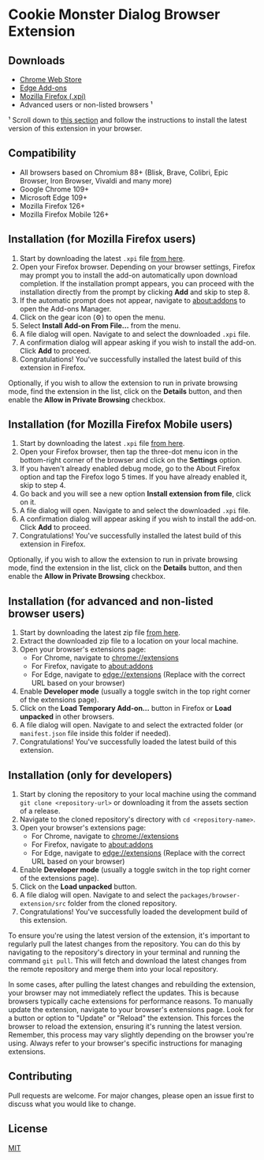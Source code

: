 # Cookie Monster Dialog Browser Extension

## Downloads

- [Chrome Web Store](https://chrome.google.com/webstore/detail/djcbfpkdhdkaflcigibkbpboflaplabg)
- [Edge Add-ons](https://microsoftedge.microsoft.com/addons/detail/hbogodfciblakeneadpcolhmfckmjcii)
- [Mozilla Firefox (.xpi)](https://www.cookie-dialog-monster.com/releases/latest.xpi)
- Advanced users or non-listed browsers ¹

¹ Scroll down to [this section](#installation-for-advanced-users-and-non-listed-browser-users) and follow the instructions to install the latest version of this extension in your browser.

## Compatibility

- All browsers based on Chromium 88+ (Blisk, Brave, Colibri, Epic Browser, Iron Browser, Vivaldi and many more)
- Google Chrome 109+
- Microsoft Edge 109+
- Mozilla Firefox 126+
- Mozilla Firefox Mobile 126+

## Installation (for Mozilla Firefox users)

1. Start by downloading the latest `.xpi` file [from here](https://www.cookie-dialog-monster.com/releases/latest.xpi).
2. Open your Firefox browser. Depending on your browser settings, Firefox may prompt you to install the add-on automatically upon download completion. If the installation prompt appears, you can proceed with the installation directly from the prompt by clicking **Add** and skip to step 8.
3. If the automatic prompt does not appear, navigate to [about:addons](about:addons) to open the Add-ons Manager.
4. Click on the gear icon (⚙️) to open the menu.
5. Select **Install Add-on From File...** from the menu.
6. A file dialog will open. Navigate to and select the downloaded `.xpi` file.
7. A confirmation dialog will appear asking if you wish to install the add-on. Click **Add** to proceed.
8. Congratulations! You've successfully installed the latest build of this extension in Firefox.

Optionally, if you wish to allow the extension to run in private browsing mode, find the extension in the list, click on the **Details** button, and then enable the **Allow in Private Browsing** checkbox.

## Installation (for Mozilla Firefox Mobile users)

1. Start by downloading the latest `.xpi` file [from here](https://www.cookie-dialog-monster.com/releases/latest-mozilla-mobile.xpi).
2. Open your Firefox browser, then tap the three-dot menu icon in the bottom-right corner of the browser and click on the **Settings** option.
3. If you haven't already enabled debug mode, go to the About Firefox option and tap the Firefox logo 5 times. If you have already enabled it, skip to step 4.
4. Go back and you will see a new option **Install extension from file**, click on it.
5. A file dialog will open. Navigate to and select the downloaded `.xpi` file.
6. A confirmation dialog will appear asking if you wish to install the add-on. Click **Add** to proceed.
7. Congratulations! You've successfully installed the latest build of this extension in Firefox.

Optionally, if you wish to allow the extension to run in private browsing mode, find the extension in the list, click on the **Details** button, and then enable the **Allow in Private Browsing** checkbox.

## Installation (for advanced and non-listed browser users)

1. Start by downloading the latest zip file [from here](https://www.cookie-dialog-monster.com/releases/latest.zip).
2. Extract the downloaded zip file to a location on your local machine.
3. Open your browser's extensions page:
   - For Chrome, navigate to [chrome://extensions](chrome://extensions)
   - For Firefox, navigate to [about:addons](about:addons)
   - For Edge, navigate to [edge://extensions](edge://extensions)
     (Replace with the correct URL based on your browser)
4. Enable **Developer mode** (usually a toggle switch in the top right corner of the extensions page).
5. Click on the **Load Temporary Add-on…** button in Firefox or **Load unpacked** in other browsers.
6. A file dialog will open. Navigate to and select the extracted folder (or `manifest.json` file inside this folder if needed).
7. Congratulations! You've successfully loaded the latest build of this extension.

## Installation (only for developers)

1. Start by cloning the repository to your local machine using the command `git clone <repository-url>` or downloading it from the assets section of a release.
2. Navigate to the cloned repository's directory with `cd <repository-name>`.
3. Open your browser's extensions page:
   - For Chrome, navigate to [chrome://extensions](chrome://extensions)
   - For Firefox, navigate to [about:addons](about:addons)
   - For Edge, navigate to [edge://extensions](edge://extensions)
     (Replace with the correct URL based on your browser)
4. Enable **Developer mode** (usually a toggle switch in the top right corner of the extensions page).
5. Click on the **Load unpacked** button.
6. A file dialog will open. Navigate to and select the `packages/browser-extension/src` folder from the cloned repository.
7. Congratulations! You've successfully loaded the development build of this extension.

To ensure you're using the latest version of the extension, it's important to regularly pull the latest changes from the repository. You can do this by navigating to the repository's directory in your terminal and running the command `git pull`. This will fetch and download the latest changes from the remote repository and merge them into your local repository.

In some cases, after pulling the latest changes and rebuilding the extension, your browser may not immediately reflect the updates. This is because browsers typically cache extensions for performance reasons. To manually update the extension, navigate to your browser's extensions page. Look for a button or option to "Update" or "Reload" the extension. This forces the browser to reload the extension, ensuring it's running the latest version. Remember, this process may vary slightly depending on the browser you're using. Always refer to your browser's specific instructions for managing extensions.

## Contributing

Pull requests are welcome. For major changes, please open an issue first to discuss what you would like to change.

## License

[MIT](https://choosealicense.com/licenses/mit/)
